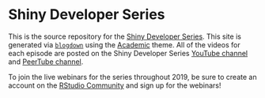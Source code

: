 # Shiny Developer Series

This is the source repository for the [Shiny Developer Series](https://shinydevseries.com). This site is generated via [`blogdown`](https://github.com/rstudio/blogdown) using the [Academic](https://themes.gohugo.io/academic/) theme.  All of the videos for each episode are posted on the Shiny Developer Series [YouTube channel](https://www.youtube.com/channel/UCwQ7lkY6YWzZjT807Itbvtw) and [PeerTube channel](https://peertube.linuxrocks.online/video-channels/shiny_dev_series/videos).

To join the live webinars for the series throughout 2019, be sure to create an account on the [RStudio Community](https://community.rstudio.com) and sign up for the webinars! 
